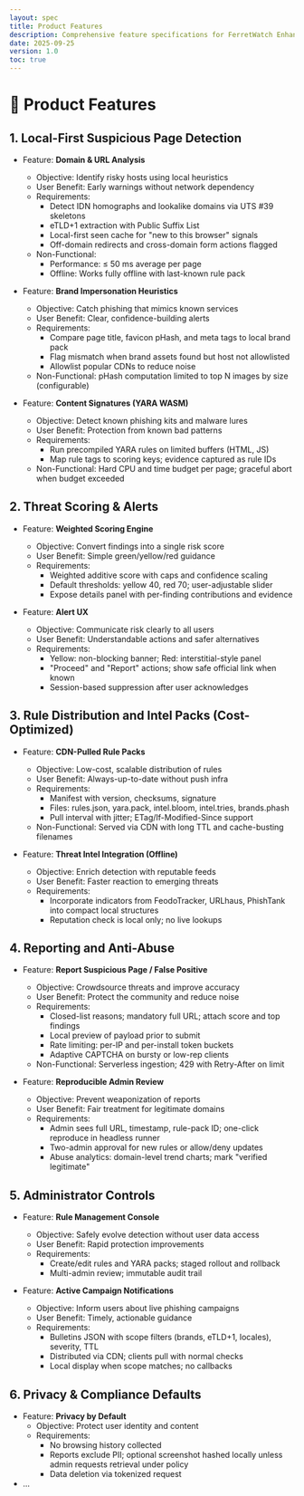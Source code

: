 ```yaml
---
layout: spec
title: Product Features
description: Comprehensive feature specifications for FerretWatch Enhanced including local-first detection, reporting, and admin interface capabilities
date: 2025-09-25
version: 1.0
toc: true
---
```

# 🧩 Product Features

## 1. Local-First Suspicious Page Detection
- Feature: **Domain & URL Analysis**
  - Objective: Identify risky hosts using local heuristics
  - User Benefit: Early warnings without network dependency
  - Requirements:
    - Detect IDN homographs and lookalike domains via UTS #39 skeletons
    - eTLD+1 extraction with Public Suffix List
    - Local-first seen cache for "new to this browser" signals
    - Off-domain redirects and cross-domain form actions flagged
  - Non-Functional:
    - Performance: ≤ 50 ms average per page
    - Offline: Works fully offline with last-known rule pack

- Feature: **Brand Impersonation Heuristics**
  - Objective: Catch phishing that mimics known services
  - User Benefit: Clear, confidence-building alerts
  - Requirements:
    - Compare page title, favicon pHash, and meta tags to local brand pack
    - Flag mismatch when brand assets found but host not allowlisted
    - Allowlist popular CDNs to reduce noise
  - Non-Functional: pHash computation limited to top N images by size (configurable)

- Feature: **Content Signatures (YARA WASM)**
  - Objective: Detect known phishing kits and malware lures
  - User Benefit: Protection from known bad patterns
  - Requirements:
    - Run precompiled YARA rules on limited buffers (HTML, JS)
    - Map rule tags to scoring keys; evidence captured as rule IDs
  - Non-Functional: Hard CPU and time budget per page; graceful abort when budget exceeded

## 2. Threat Scoring & Alerts
- Feature: **Weighted Scoring Engine**
  - Objective: Convert findings into a single risk score
  - User Benefit: Simple green/yellow/red guidance
  - Requirements:
    - Weighted additive score with caps and confidence scaling
    - Default thresholds: yellow 40, red 70; user-adjustable slider
    - Expose details panel with per-finding contributions and evidence

- Feature: **Alert UX**
  - Objective: Communicate risk clearly to all users
  - User Benefit: Understandable actions and safer alternatives
  - Requirements:
    - Yellow: non-blocking banner; Red: interstitial-style panel
    - "Proceed" and "Report" actions; show safe official link when known
    - Session-based suppression after user acknowledges

## 3. Rule Distribution and Intel Packs (Cost-Optimized)
- Feature: **CDN-Pulled Rule Packs**
  - Objective: Low-cost, scalable distribution of rules
  - User Benefit: Always-up-to-date without push infra
  - Requirements:
    - Manifest with version, checksums, signature
    - Files: rules.json, yara.pack, intel.bloom, intel.tries, brands.phash
    - Pull interval with jitter; ETag/If-Modified-Since support
  - Non-Functional: Served via CDN with long TTL and cache-busting filenames

- Feature: **Threat Intel Integration (Offline)**
  - Objective: Enrich detection with reputable feeds
  - User Benefit: Faster reaction to emerging threats
  - Requirements:
    - Incorporate indicators from FeodoTracker, URLhaus, PhishTank into compact local structures
    - Reputation check is local only; no live lookups

## 4. Reporting and Anti-Abuse
- Feature: **Report Suspicious Page / False Positive**
  - Objective: Crowdsource threats and improve accuracy
  - User Benefit: Protect the community and reduce noise
  - Requirements:
    - Closed-list reasons; mandatory full URL; attach score and top findings
    - Local preview of payload prior to submit
    - Rate limiting: per-IP and per-install token buckets
    - Adaptive CAPTCHA on bursty or low-rep clients
  - Non-Functional: Serverless ingestion; 429 with Retry-After on limit

- Feature: **Reproducible Admin Review**
  - Objective: Prevent weaponization of reports
  - User Benefit: Fair treatment for legitimate domains
  - Requirements:
    - Admin sees full URL, timestamp, rule-pack ID; one-click reproduce in headless runner
    - Two-admin approval for new rules or allow/deny updates
    - Abuse analytics: domain-level trend charts; mark "verified legitimate"

## 5. Administrator Controls
- Feature: **Rule Management Console**
  - Objective: Safely evolve detection without user data access
  - User Benefit: Rapid protection improvements
  - Requirements:
    - Create/edit rules and YARA packs; staged rollout and rollback
    - Multi-admin review; immutable audit trail

- Feature: **Active Campaign Notifications**
  - Objective: Inform users about live phishing campaigns
  - User Benefit: Timely, actionable guidance
  - Requirements:
    - Bulletins JSON with scope filters (brands, eTLD+1, locales), severity, TTL
    - Distributed via CDN; clients pull with normal checks
    - Local display when scope matches; no callbacks

## 6. Privacy & Compliance Defaults
- Feature: **Privacy by Default**
  - Objective: Protect user identity and content
  - Requirements:
    - No browsing history collected
    - Reports exclude PII; optional screenshot hashed locally unless admin requests retrieval under policy
    - Data deletion via tokenized request
- ...